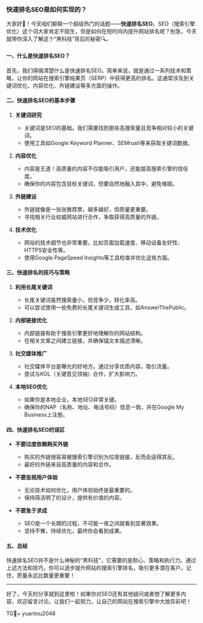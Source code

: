 ### 快速排名SEO是如何实现的？

大家好👋！今天咱们聊聊一个超级热门的话题——**快速排名SEO**。SEO（搜索引擎优化）这个词大家肯定不陌生，但是如何在短时间内提升网站排名呢？别急，今天就带你深入了解这个“黑科技”背后的秘密🔍。

#### 一、什么是快速排名SEO？
首先，我们得搞清楚什么是快速排名SEO。简单来说，就是通过一系列技术和策略，让你的网站在搜索引擎结果页（SERP）中获得更高的排名。这通常涉及到关键词优化、内容优化、外链建设等多方面的操作。

#### 二、快速排名SEO的基本步骤

1. **关键词研究**
   - 关键词是SEO的基础。我们需要找到那些高搜索量且竞争相对较小的关键词。
   - 使用工具如Google Keyword Planner、SEMrush等来获取关键词数据。

2. **内容优化**
   - 内容是王道！高质量的内容不仅能吸引用户，还能提高搜索引擎的信任度。
   - 确保你的内容包含目标关键词，但要自然地融入其中，避免堆砌。

3. **外链建设**
   - 外链就像是一张张推荐票，越多越好，但质量更重要。
   - 寻找相关行业权威网站进行合作，争取获得高质量的外链。

4. **技术优化**
   - 网站的技术细节也非常重要。比如页面加载速度、移动设备友好性、HTTPS安全性等。
   - 使用Google PageSpeed Insights等工具检查并优化这些方面。

#### 三、快速排名的技巧与策略

1. **利用长尾关键词**
   - 长尾关键词虽然搜索量小，但竞争少，转化率高。
   - 可以尝试使用一些免费的长尾关键词生成工具，如AnswerThePublic。

2. **内部链接优化**
   - 内部链接有助于搜索引擎更好地理解你的网站结构。
   - 在相关文章之间建立链接，并确保锚文本描述清晰。

3. **社交媒体推广**
   - 社交媒体平台是曝光的好地方。通过分享优质内容，吸引流量。
   - 尝试与KOL（关键意见领袖）合作，扩大影响力。

4. **本地SEO优化**
   - 如果你是本地企业，本地SEO非常关键。
   - 确保你的NAP（名称、地址、电话号码）信息一致，并在Google My Business上注册。

#### 四、快速排名SEO的误区
- **不要过度依赖购买外链**
  - 购买的外链很容易被搜索引擎识别为垃圾链接，反而会适得其反。
  - 最好的外链来自高质量的内容和合作。

- **不要忽视用户体验**
  - 无论技术如何优化，用户体验始终是最重要的。
  - 保持简洁明了的设计，提供有价值的内容。

- **不要急于求成**
  - SEO是一个长期的过程，不可能一夜之间就看到显著效果。
  - 坚持不懈，持续优化，最终你会看到成果。

#### 五、总结
快速排名SEO并不是什么神秘的“黑科技”，它需要的是耐心、策略和执行力。通过上述方法和技巧，你可以逐步提升网站的搜索引擎排名，吸引更多潜在客户。记住，质量永远比数量更重要！

---

好了，今天的分享就到这里啦！如果你对SEO还有其他疑问或者想了解更多内容，欢迎留言讨论。让我们一起努力，让自己的网站在搜索引擎中大放异彩吧！

TG💪+ yuantou2048